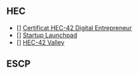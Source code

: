 <!-- TITLE: Partenariats, Matrices, Projects -->
<!-- SUBTITLE: A quick summary of Partenariats, Matrices, Projects -->

## HEC
- [] [Certificat HEC-42 Digital Entrepreneur](/partenariats/digital-entrepreneur)
- [] [Startup Launchpad](/partenariats/startup-launchpad)
- [] [HEC-42 Valley](/partenariats/hec-valley)
## ESCP